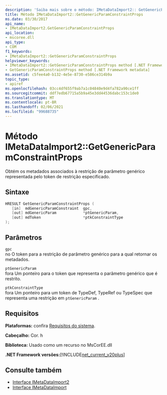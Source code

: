 ```yaml
---
description: 'Saiba mais sobre o método: IMetaDataImport2:: GetGenericParamConstraintProps'
title: Método IMetaDataImport2::GetGenericParamConstraintProps
ms.date: 03/30/2017
api_name:
- IMetaDataImport2.GetGenericParamConstraintProps
api_location:
- mscoree.dll
api_type:
- COM
f1_keywords:
- IMetaDataImport2::GetGenericParamConstraintProps
helpviewer_keywords:
- IMetaDataImport2::GetGenericParamConstraintProps method [.NET Framework metadata]
- GetGenericParamConstraintProps method [.NET Framework metadata]
ms.assetid: c5fee4a0-b132-4e5e-8730-e586ce314b9a
topic_type:
- apiref
ms.openlocfilehash: 03cc4df655f9ab7a1c04840e9d4fa782a90ce1ff
ms.sourcegitcommit: ddf7edb67715a5b9a45e3dd44536dabc153c1de0
ms.translationtype: MT
ms.contentlocale: pt-BR
ms.lasthandoff: 02/06/2021
ms.locfileid: "99688735"
---
```

# <a name="imetadataimport2getgenericparamconstraintprops-method"></a>Método IMetaDataImport2::GetGenericParamConstraintProps

Obtém os metadados associados à restrição de parâmetro genérico representada pelo token de restrição especificado.  
  
## <a name="syntax"></a>Sintaxe  
  
```cpp  
HRESULT GetGenericParamConstraintProps (  
   [in]  mdGenericParamConstraint  gpc,  
   [out] mdGenericParam            *ptGenericParam,  
   [out] mdToken                   *ptkConstraintType  
);  
```  
  
## <a name="parameters"></a>Parâmetros  

 `gpc`  
 no O token para a restrição de parâmetro genérico para a qual retornar os metadados.  
  
 `ptGenericParam`  
 fora Um ponteiro para o token que representa o parâmetro genérico que é restrito.  
  
 `ptkConstraintType`  
 fora Um ponteiro para um token de TypeDef, TypeRef ou TypeSpec que representa uma restrição em `ptGenericParam` .  
  
## <a name="requirements"></a>Requisitos  

 **Plataformas:** confira [Requisitos do sistema](../../get-started/system-requirements.md).  
  
 **Cabeçalho:** Cor. h  
  
 **Biblioteca:** Usado como um recurso no MsCorEE.dll  
  
 **.NET Framework versões:**[!INCLUDE[net_current_v20plus](../../../../includes/net-current-v20plus-md.md)]  
  
## <a name="see-also"></a>Consulte também

- [Interface IMetaDataImport2](imetadataimport2-interface.md)
- [Interface IMetaDataImport](imetadataimport-interface.md)
